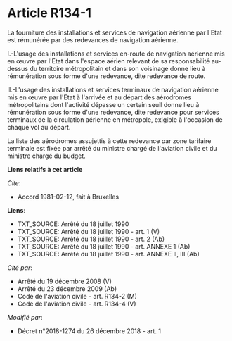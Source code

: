 # Article R134-1

La fourniture des installations et services de navigation aérienne par l'Etat est rémunérée par des redevances de navigation
aérienne.

I.-L'usage des installations et services en-route de navigation aérienne mis en œuvre par l'Etat dans l'espace aérien
relevant de sa responsabilité au-dessus du territoire métropolitain et dans son voisinage donne lieu à rémunération sous
forme d'une redevance, dite redevance de route.

II.-L'usage des installations et services terminaux de navigation aérienne mis en œuvre par l'Etat à l'arrivée et au départ
des aérodromes métropolitains dont l'activité dépasse un certain seuil donne lieu à rémunération sous forme d'une redevance,
dite redevance pour services terminaux de la circulation aérienne en métropole, exigible à l'occasion de chaque vol au
départ.

La liste des aérodromes assujettis à cette redevance par zone tarifaire terminale est fixée par arrêté du ministre chargé de
l'aviation civile et du ministre chargé du budget.

**Liens relatifs à cet article**

_Cite_:

  - Accord 1981-02-12, fait à Bruxelles

**Liens**:

  - TXT_SOURCE: Arrêté du 18 juillet 1990
  - TXT_SOURCE: Arrêté du 18 juillet 1990 - art. 1 (V)
  - TXT_SOURCE: Arrêté du 18 juillet 1990 - art. 2 (Ab)
  - TXT_SOURCE: Arrêté du 18 juillet 1990 - art. ANNEXE 1 (Ab)
  - TXT_SOURCE: Arrêté du 18 juillet 1990 - art. ANNEXE II, III (Ab)

_Cité par_:

  - Arrêté du 19 décembre 2008 (V)
  - Arrêté du 23 décembre 2009 (Ab)
  - Code de l'aviation civile - art. R134-2 (M)
  - Code de l'aviation civile - art. R134-4 (V)

_Modifié par_:

  - Décret n°2018-1274 du 26 décembre 2018 - art. 1
